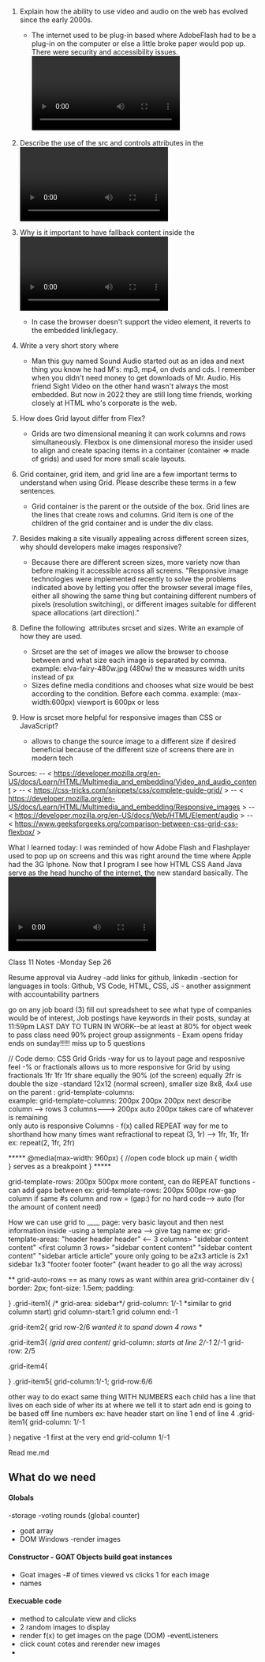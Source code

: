 1) Explain how the ability to use video and audio on the web has evolved since the early 2000s.
      - The internet used to be plug-in based where AdobeFlash had to be a plug-in on the computer or else a little broke paper would pop up. There were security and accessibility issues. <video> and <audio> elements in JS are apart of the change.


2) Describe the use of the src and controls attributes in the <video> element.
      -src serves as the PATH to the video you want to embed
      controls is the way to control video and audio playback - stop and play media or turn the volume or proved resoultion settings, etc.


3) Why is it important to have fallback content inside the <video> element?
      - In case the browser doesn't support the video element, it reverts to the embedded link/legacy.

4) Write a very short story where <audio> and <video> are characters.
      - Man this guy named Sound Audio started out as an idea and next thing you know he had M's: mp3, mp4, on dvds and cds. I remember when you didn't need money to get downloads of Mr. Audio. His friend Sight Video on the other hand wasn't always the most embedded. But now in 2022 they are still long time friends, working closely at HTML who's corporate is the web.


5) How does Grid layout differ from Flex?
      - Grids are two dimensional meaning it can work columns and rows simultaneously.
      Flexbox is one dimensional moreso the insider used to align and create spacing items in a container (container => made of grids) and used for more small scale layouts.


6) Grid container, grid item, and grid line are a few important terms to understand when using Grid. Please describe these terms in a few sentences.
      - Grid container is the parent or the outside of the box. Grid lines are the lines that create rows and columns. Grid item is one of the children of the grid container and is under the div class.


7) Besides making a site visually appealing across different screen sizes, why should developers make images responsive?
      - Because there are different screen sizes, more variety now than before making it accessible across all screens.
    "Responsive image technologies were implemented recently to solve the problems indicated above by letting you offer the browser several image files, either all showing the same thing but containing different numbers of pixels (resolution switching), or different images suitable for different space allocations (art direction)."

8) Define the following <img> attributes srcset and sizes. Write an example of how they are used.
    - Srcset are the set of images we allow the browser to choose between and what size each image is separated by comma. 
      example: elva-fairy-480w.jpg (480w) the w measures width units instead of px
    - Sizes define media conditions and chooses what size would be best according to the condition. Before each comma.
      example: (max-width:600px) viewport is 600px or less


9) How is srcset more helpful for responsive images than CSS or JavaScript?
    - allows to change the source image to a different size if desired beneficial because of the different size of screens there are in modern tech

Sources: 
-- < https://developer.mozilla.org/en-US/docs/Learn/HTML/Multimedia_and_embedding/Video_and_audio_content >
-- < https://css-tricks.com/snippets/css/complete-guide-grid/ >
-- < https://developer.mozilla.org/en-US/docs/Learn/HTML/Multimedia_and_embedding/Responsive_images >
-- < https://developer.mozilla.org/en-US/docs/Web/HTML/Element/audio >
-- < https://www.geeksforgeeks.org/comparison-between-css-grid-css-flexbox/ >


What I learned today: I was reminded of how Adobe Flash and Flashplayer used to pop up on screens and this was right around the time where Apple had the 3G Iphone. Now that I program I see how HTML CSS Aand Java serve as the head huncho of the internet, the new standard basically. The <video> element matched with controls attribute is what allows videos to be altered within the video "grid". Srcset controls the width and is the 'w' instead of px in CSS whereas px and isn't based on resolution more so the size of images. I gained a new perspective of how to calculate grid template in CSS.**
Push() adds one or more elements to the end of an array.
/////////////////////////////////////////////////////////////////////

Class 11 Notes -Monday Sep 26

Resume approval via Audrey
      -add links for github, linkedin
      -section for languages in tools: Github, VS Code, HTML, CSS, JS
      - another assignment with accountability partners

go on any job board (3) fill out spreadsheet to see what type of companies would be of interest, Job postings have keywords in their posts, 
sunday at 11:59pm LAST DAY TO TURN IN WORK--be at least at 80% for object week to pass class need 90% project group assignments 
      - Exam opens friday ends on sunday!!!!! miss up to 5 questions

// Code demo: CSS Grid
Grids
-way for us to layout page and resposnive feel
-% or fractionals allows us to more responsive for Grid by using fractionals
      1fr 1fr 1fr share equally the 90% (of the screen) equally
      2fr is double the size
-standard 12x12 (normal screen), smaller size 8x8, 4x4
use on the parent : grid-template-columns:      
            example: grid-template-columns: 200px 200px 200px
      next describe column --> rows
3 columns--->  200px auto 200px takes care of whatever is remaining     
            only auto is responsive
Columns - f(x) called REPEAT way for me to shorthand how many times want refractional to repeat
      (3, 1r) --> 1fr, 1fr, 1fr
      ex: repeat(2, 1fr, 2fr)

***** @media(max-width: 960px) { //open code block up
      main {
      width      
      }
serves as a breakpoint
} *****

grid-template-rows: 200px 500px
      more content, can do REPEAT functions
      -can add gaps between
            ex: grid-template-rows: 200px 500px
                  row-gap
                  column
                  if same #s column and row = (gap:)
      for no hard code--> auto (for the amount of content need)

How we can use grid to ____ page: very basic layout and then nest information inside
      -using a template area --> give tag name
      ex: grid-template-areas: 
            "header header header" <-- 3 columns>
            "sidebar content content" <first column 3 rows>
            "sidebar content content"
            "sidebar content content"
            "sidebar article article" youre only going to be a2x3 article is 2x1 sidebar 1x3
            "footer footer footer"
      (want header to go all the way across)

** grid-auto-rows == as many rows as want within area
grid-container div {
      border: 2px;
      font-size: 1.5em;
      padding:

}
.grid-item1{
      /* grid-area: sidebar*/
      grid-column: 1/-1 *similar to grid column start)
      grid column-start:1
      grid column end:-1

.grid-item2{
      grid row-2/6 *wanted it to spand down 4 rows*
      *

.grid-item3{
/*grid area content*/
      grid-column: *starts at line 2/-1* 2/-1
      grid-row: 2/5

.grid-item4{

}
.grid-item5{
      grid-column:1/-1;
      grid-row:6/6



other way to do exact same thing WITH NUMBERS 
each child has a line that lives on each side of wher its at
where we tell it to start adn end is going to be based off line numbers
      ex: have header start on line 1 end of line 4
      .grid-item1{
            grid-column: 1/-1
      
}
negative -1 first at the very end grid-column 1/-1

Read me.md

## What do we need
      
#### Globals
-storage -voting rounds (global counter)
- goat array
- DOM Windows -render images 
#### Constructor - GOAT Objects build goat instances
- Goat images -# of times viewed vs clicks
1 for each image
- names

#### Execuable code
- method to calculate view and clicks
- 2 random images to display
- render f(x) to get images on the page (DOM)
-eventListeners
- click count cotes and rerender new images
-